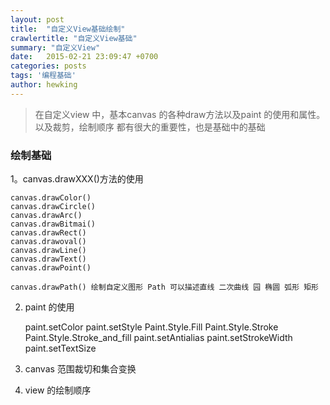```yaml
---
layout: post
title:  "自定义View基础绘制"
crawlertitle: "自定义View基础"
summary: "自定义View"
date:   2015-02-21 23:09:47 +0700
categories: posts
tags: '编程基础'
author: hewking
---
```


> 在自定义view 中，基本canvas 的各种draw方法以及paint 的使用和属性。以及裁剪，绘制顺序
都有很大的重要性，也是基础中的基础

### 绘制基础

1。canvas.drawXXX()方法的使用
	
	canvas.drawColor()
	canvas.drawCircle()
	canvas.drawArc()
	canvas.drawBitmai()
	canvas.drawRect()
	canvas.drawoval()
	canvas.drawLine()
	canvas.drawText()
	canvas.drawPoint()

	canvas.drawPath() 绘制自定义图形 Path 可以描述直线 二次曲线 园 椭圆 弧形 矩形 

2. paint 的使用

	paint.setColor
	paint.setStyle  Paint.Style.Fill Paint.Style.Stroke Paint.Style.Stroke_and_fill
	paint.setAntialias
	paint.setStrokeWidth
	paint.setTextSize

3. canvas 范围裁切和集合变换

4. view 的绘制顺序






